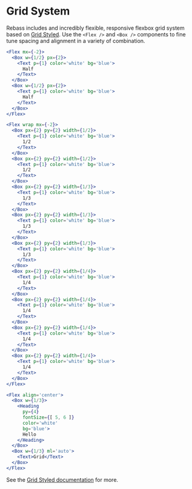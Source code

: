 
# Grid System

Rebass includes and incredibly flexible, responsive flexbox grid system based on
[Grid Styled](http://jxnblk.com/grid-styled).
Use the `<Flex />` and `<Box />` components to fine tune spacing and alignment in a variety of combination.

```.jsx
<Flex mx={-2}>
  <Box w={1/2} px={2}>
    <Text p={1} color='white' bg='blue'>
      Half
    </Text>
  </Box>
  <Box w={1/2} px={2}>
    <Text p={1} color='white' bg='blue'>
      Half
    </Text>
  </Box>
</Flex>
```

```.jsx
<Flex wrap mx={-2}>
  <Box px={2} py={2} width={1/2}>
    <Text p={1} color='white' bg='blue'>
      1/2
    </Text>
  </Box>
  <Box px={2} py={2} width={1/2}>
    <Text p={1} color='white' bg='blue'>
      1/2
    </Text>
  </Box>
  <Box px={2} py={2} width={1/3}>
    <Text p={1} color='white' bg='blue'>
      1/3
    </Text>
  </Box>
  <Box px={2} py={2} width={1/3}>
    <Text p={1} color='white' bg='blue'>
      1/3
    </Text>
  </Box>
  <Box px={2} py={2} width={1/3}>
    <Text p={1} color='white' bg='blue'>
      1/3
    </Text>
  </Box>
  <Box px={2} py={2} width={1/4}>
    <Text p={1} color='white' bg='blue'>
      1/4
    </Text>
  </Box>
  <Box px={2} py={2} width={1/4}>
    <Text p={1} color='white' bg='blue'>
      1/4
    </Text>
  </Box>
  <Box px={2} py={2} width={1/4}>
    <Text p={1} color='white' bg='blue'>
      1/4
    </Text>
  </Box>
  <Box px={2} py={2} width={1/4}>
    <Text p={1} color='white' bg='blue'>
      1/4
    </Text>
  </Box>
</Flex>
```

```.jsx
<Flex align='center'>
  <Box w={1/3}>
    <Heading
      py={4}
      fontSize={[ 5, 6 ]}
      color='white'
      bg='blue'>
      Hello
    </Heading>
  </Box>
  <Box w={1/3} ml='auto'>
    <Text>Grid</Text>
  </Box>
</Flex>
```

See the [Grid Styled documentation](https://github.com/jxnblk/grid-styled) for more.

